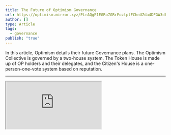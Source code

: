 ```yaml
---
title: The Future of Optimism Governance
url: https://optimism.mirror.xyz/PLrAQgE1EGRo7GRrFoztplFChnUZda4DFGW3dkQayxY
author: []
type: Article
tags:
  - governance
publish: "true"
---
```


In this article, Optimism details their future Governance plans. The Optimism Collective is governed by a two-house system. The Token House is made up of OP holders and their delegates, and the Citizen's House is a one-person-one-vote system based on reputation.

---

<iframe src="https://optimism.mirror.xyz/PLrAQgE1EGRo7GRrFoztplFChnUZda4DFGW3dkQayxY"></iframe>